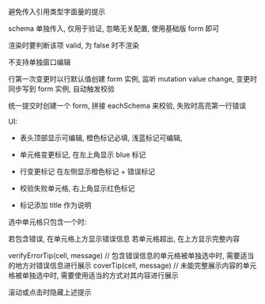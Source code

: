 避免传入引用类型字面量的提示

schema 单独传入, 仅用于验证, 忽略无关配置, 使用基础版 form 即可

渲染时要判断该项 valid, 为 false 时不渲染

不支持单独窗口编辑

行第一次变更时以行默认值创建 form 实例, 监听 mutation value change, 变更时同步写到 form 实例, 自动触发校验

统一提交时创建一个 form, 拼接 eachSchema 来校验, 失败时高亮第一行错误

UI:

- 表头顶部显示可编辑, 橙色标记必填, 浅蓝标记可编辑,
- 单元格变更标记, 在左上角显示 blue 标记
- 行变更标记 在左侧显示橙色标记 + 错误标记
- 校验失败单元格, 右上角显示红色标记

- 标记添加 title 作为说明

选中单元格只包含一个时:

若包含错误, 在单元格上方显示错误信息
若单元格超出, 在上方显示完整内容

verifyErrorTip(cell, message) // 包含错误信息的单元格被单独选中时, 需要适当的地方对错误信息进行展示
coverTip(cell, message) // 未能完整展示内容的单元格被单独选中时, 需要使用适当的方式对其内容进行展示

滚动或点击时隐藏上述提示
